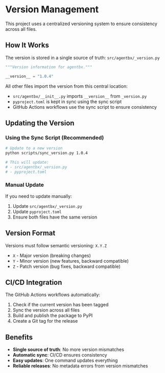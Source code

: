 # Version Management

This project uses a centralized versioning system to ensure consistency across all files.

## How It Works

The version is stored in a single source of truth: `src/agentbx/_version.py`

```python
"""Version information for agentbx."""

__version__ = "1.0.4"
```

All other files import the version from this central location:

- `src/agentbx/__init__.py` imports `__version__` from `_version.py`
- `pyproject.toml` is kept in sync using the sync script
- GitHub Actions workflows use the sync script to ensure consistency

## Updating the Version

### Using the Sync Script (Recommended)

```bash
# Update to a new version
python scripts/sync_version.py 1.0.4

# This will update:
# - src/agentbx/_version.py
# - pyproject.toml
```

### Manual Update

If you need to update manually:

1. Update `src/agentbx/_version.py`
2. Update `pyproject.toml`
3. Ensure both files have the same version

## Version Format

Versions must follow semantic versioning: `X.Y.Z`

- `X` - Major version (breaking changes)
- `Y` - Minor version (new features, backward compatible)
- `Z` - Patch version (bug fixes, backward compatible)

## CI/CD Integration

The GitHub Actions workflows automatically:

1. Check if the current version has been tagged
2. Sync the version across all files
3. Build and publish the package to PyPI
4. Create a Git tag for the release

## Benefits

- **Single source of truth**: No more version mismatches
- **Automatic sync**: CI/CD ensures consistency
- **Easy updates**: One command updates everything
- **Reliable releases**: No metadata errors from version mismatches
